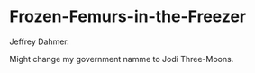 # Frozen-Femurs-in-the-Freezer
Jeffrey Dahmer.

Might change my government namme to Jodi Three-Moons.

